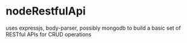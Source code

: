# nodeRestfulApi
uses expressjs, body-parser, possibly mongodb to build a basic set of RESTful APIs for CRUD operations
